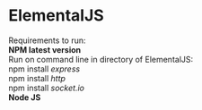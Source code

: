 # ElementalJS<br />
Requirements to run:<br />
**NPM latest version**<br />
Run on command line in directory of ElementalJS:<br />
npm install *express*<br />
npm install *http*<br />
npm install *socket.io*<br />
**Node JS**<br />
  
